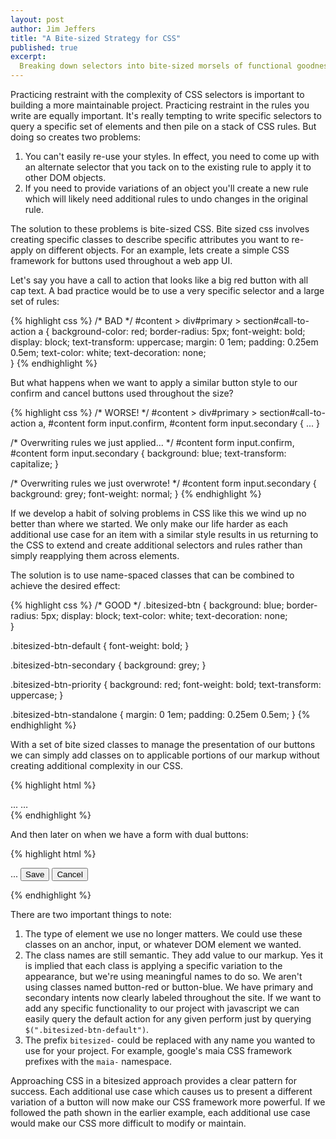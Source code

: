 ```yaml
---
layout: post
author: Jim Jeffers
title: "A Bite-sized Strategy for CSS"
published: true
excerpt:
  Breaking down selectors into bite-sized morsels of functional goodness is key to front-end success!
---
```


Practicing restraint with the complexity of CSS selectors is important to building a more maintainable project. Practicing restraint in the rules you write are equally important. It's really tempting to write specific selectors to query a specific set of elements and then pile on a stack of CSS rules. But doing so creates two problems:

1. You can't easily re-use your styles. In effect, you need to come up with an alternate selector that you tack on to the existing rule to apply it to other DOM objects.
2. If you need to provide variations of an object you'll create a new rule which will likely need additional rules to undo changes in the original rule.

The solution to these problems is bite-sized CSS. Bite sized css involves creating specific classes to describe specific attributes you want to re-apply on different objects. For an example, lets create a simple CSS framework for buttons used throughout a web app UI.

Let's say you have a call to action that looks like a big red button with all cap text. A bad practice would be to use a very specific selector and a large set of rules:

{% highlight css %}
/* BAD */
#content > div#primary > section#call-to-action a {
  background-color: red;
  border-radius: 5px;
  font-weight: bold;
  display: block;
  text-transform: uppercase;
  margin: 0 1em;
  padding: 0.25em 0.5em;
  text-color: white;
  text-decoration: none;  
}
{% endhighlight %}

But what happens when we want to apply a similar button style to our confirm and cancel buttons used throughout the size?

{% highlight css %}
/* WORSE! */
#content > div#primary > section#call-to-action a,
#content form input.confirm,
#content form input.secondary {
  ...
}

/* Overwriting rules we just applied... */
#content form input.confirm,
#content form input.secondary {
  background: blue;
  text-transform: capitalize;
}

/* Overwriting rules we just overwrote! */
#content form input.secondary {
  background: grey;
  font-weight: normal;
}
{% endhighlight %}

If we develop a habit of solving problems in CSS like this we wind up no better than where we started. We only make our life harder as each additional use case for an item with a similar style results in us returning to the CSS to extend and create additional selectors and rules rather than simply reapplying them across elements.

The solution is to use name-spaced classes that can be combined to achieve the desired effect:

{% highlight css %}
/* GOOD */
.bitesized-btn {
  background: blue;
  border-radius: 5px;
  display: block;
  text-color: white;
  text-decoration: none;  
}

.bitesized-btn-default {
  font-weight: bold;
}

.bitesized-btn-secondary {
  background: grey;
}

.bitesized-btn-priority {
  background: red;
  font-weight: bold;
  text-transform: uppercase;
}

.bitesized-btn-standalone {
  margin: 0 1em;
  padding: 0.25em 0.5em;
}
{% endhighlight %}

With a set of bite sized classes to manage the presentation of our buttons we can simply add classes on to applicable portions of our markup without creating additional complexity in our CSS.

{% highlight html %}
<!-- Call to Action -->
<section id="call-to-action">
  ...
  <a class="bitesized-btn bitesized-btn-priority bitesized-btn-standalone">…</a>
</section>
{% endhighlight %}

And then later on when we have a form with dual buttons:

{% highlight html %}
<!-- Form Buttons -->
<form>
  ...
  <input class="bitesized-btn bitesized-btn-default"
    value="Save" type="submit"/>
  <input class="bitesized-btn bitesized-btn-secondary"
    value="Cancel" type="button"/>
</form>
{% endhighlight %}

There are two important things to note:

1. The type of element we use no longer matters. We could use these classes on an anchor, input, or whatever DOM element we wanted.
2. The class names are still semantic. They add value to our markup. Yes it is implied that each class is applying a specific variation to the appearance, but we're using meaningful names to do so. We aren't using classes named button-red or button-blue. We have primary and secondary intents now clearly labeled throughout the site. If we want to add any specific functionality to our project with javascript we can easily query the default action for any given perform just by querying `$(".bitesized-btn-default")`.
3. The prefix `bitesized-` could be replaced with any name you wanted to use for your project. For example, google's maia CSS framework prefixes with the `maia-` namespace.

Approaching CSS in a bitesized approach provides a clear pattern for success. Each additional use case which causes us to present a different variation of a button will now make our CSS framework more powerful. If we followed the path shown in the earlier example, each additional use case would make our CSS more difficult to modify or maintain.
